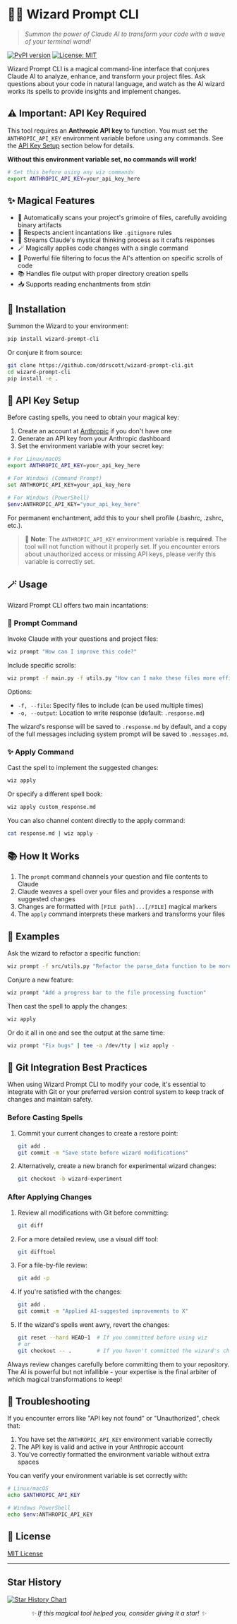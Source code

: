 # 🧙‍♂️ Wizard Prompt CLI

> *Summon the power of Claude AI to transform your code with a wave of your terminal wand!*

[![PyPI version](https://img.shields.io/pypi/v/wizard-prompt-cli.svg)](https://pypi.org/project/wizard-prompt-cli/)
[![License: MIT](https://img.shields.io/badge/License-MIT-yellow.svg)](https://opensource.org/licenses/MIT)

Wizard Prompt CLI is a magical command-line interface that conjures Claude AI to analyze, enhance, and transform your project files. Ask questions about your code in natural language, and watch as the AI wizard works its spells to provide insights and implement changes.

## ⚠️ Important: API Key Required

This tool requires an **Anthropic API key** to function. You must set the `ANTHROPIC_API_KEY` environment variable before using any commands. See the [API Key Setup](#-api-key-setup) section below for details.

**Without this environment variable set, no commands will work!**

```bash
# Set this before using any wiz commands
export ANTHROPIC_API_KEY=your_api_key_here
```

## ✨ Magical Features

- 🔮 Automatically scans your project's grimoire of files, carefully avoiding binary artifacts
- 📜 Respects ancient incantations like `.gitignore` rules
- 🌊 Streams Claude's mystical thinking process as it crafts responses
- 🪄 Magically applies code changes with a single command
- 🧪 Powerful file filtering to focus the AI's attention on specific scrolls of code
- 📚 Handles file output with proper directory creation spells
- 📥 Supports reading enchantments from stdin

## 🧙 Installation

Summon the Wizard to your environment:

```bash
pip install wizard-prompt-cli
```

Or conjure it from source:

```bash
git clone https://github.com/ddrscott/wizard-prompt-cli.git
cd wizard-prompt-cli
pip install -e .
```

## 🔑 API Key Setup

Before casting spells, you need to obtain your magical key:

1. Create an account at [Anthropic](https://console.anthropic.com/) if you don't have one
2. Generate an API key from your Anthropic dashboard
3. Set the environment variable with your secret key:

```bash
# For Linux/macOS
export ANTHROPIC_API_KEY=your_api_key_here

# For Windows (Command Prompt)
set ANTHROPIC_API_KEY=your_api_key_here

# For Windows (PowerShell)
$env:ANTHROPIC_API_KEY="your_api_key_here"
```

For permanent enchantment, add this to your shell profile (.bashrc, .zshrc, etc.).

> 🔴 **Note**: The `ANTHROPIC_API_KEY` environment variable is **required**. The tool will not function without it properly set. If you encounter errors about unauthorized access or missing API keys, please verify this variable is correctly set.

## 🪄 Usage

Wizard Prompt CLI offers two main incantations:

### 📝 Prompt Command

Invoke Claude with your questions and project files:

```bash
wiz prompt "How can I improve this code?"
```

Include specific scrolls:

```bash
wiz prompt -f main.py -f utils.py "How can I make these files more efficient?"
```

Options:
- `-f, --file`: Specify files to include (can be used multiple times)
- `-o, --output`: Location to write response (default: `.response.md`)

The wizard's response will be saved to `.response.md` by default, and a copy of the full messages including system prompt will be saved to `.messages.md`.

### ✨ Apply Command

Cast the spell to implement the suggested changes:

```bash
wiz apply
```

Or specify a different spell book:

```bash
wiz apply custom_response.md
```

You can also channel content directly to the apply command:

```bash
cat response.md | wiz apply -
```

## 📚 How It Works

1. The `prompt` command channels your question and file contents to Claude
2. Claude weaves a spell over your files and provides a response with suggested changes
3. Changes are formatted with `[FILE path]...[/FILE]` magical markers
4. The `apply` command interprets these markers and transforms your files

## 🌟 Examples

Ask the wizard to refactor a specific function:

```bash
wiz prompt -f src/utils.py "Refactor the parse_data function to be more efficient"
```

Conjure a new feature:

```bash
wiz prompt "Add a progress bar to the file processing function"
```

Then cast the spell to apply the changes:

```bash
wiz apply
```

Or do it all in one and see the output at the same time:

```bash
wiz prompt "Fix bugs" | tee -a /dev/tty | wiz apply -
```

## 🔄 Git Integration Best Practices

When using Wizard Prompt CLI to modify your code, it's essential to integrate with Git or your preferred version control system to keep track of changes and maintain safety.

### Before Casting Spells

1. Commit your current changes to create a restore point:
   ```bash
   git add .
   git commit -m "Save state before wizard modifications"
   ```

2. Alternatively, create a new branch for experimental wizard changes:
   ```bash
   git checkout -b wizard-experiment
   ```

### After Applying Changes

1. Review all modifications with Git before committing:
   ```bash
   git diff
   ```

2. For a more detailed review, use a visual diff tool:
   ```bash
   git difftool
   ```

3. For a file-by-file review:
   ```bash
   git add -p
   ```

4. If you're satisfied with the changes:
   ```bash
   git add .
   git commit -m "Applied AI-suggested improvements to X"
   ```

5. If the wizard's spells went awry, revert the changes:
   ```bash
   git reset --hard HEAD~1  # If you committed before using wiz
   # or
   git checkout -- .        # If you haven't committed the wizard's changes
   ```

Always review changes carefully before committing them to your repository. The AI is powerful but not infallible - your expertise is the final arbiter of which magical transformations to keep!

## 🔧 Troubleshooting

If you encounter errors like "API key not found" or "Unauthorized", check that:

1. You have set the `ANTHROPIC_API_KEY` environment variable correctly
2. The API key is valid and active in your Anthropic account
3. You've correctly formatted the environment variable without extra spaces

You can verify your environment variable is set correctly with:

```bash
# Linux/macOS
echo $ANTHROPIC_API_KEY

# Windows PowerShell
echo $env:ANTHROPIC_API_KEY
```

## 📜 License

[MIT License](LICENSE)

---

## Star History

[![Star History Chart](https://api.star-history.com/svg?repos=wizard-prompt-cli/wizard-prompt-cli&type=Date)](https://star-history.com/#wizard-prompt-cli/wizard-prompt-cli&Date)

<p align="center">
  <i>✨ If this magical tool helped you, consider giving it a star! ✨</i>
</p>
